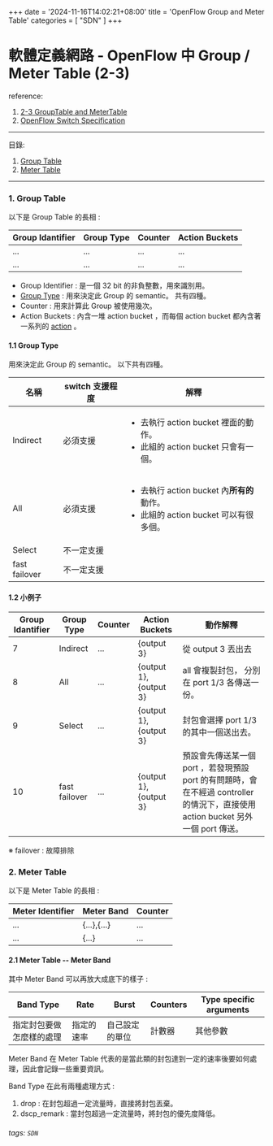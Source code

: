 +++
date = '2024-11-16T14:02:21+08:00'
title = 'OpenFlow Group and Meter Table'
categories = [
    "SDN"
]
+++



# 軟體定義網路 - OpenFlow 中 Group / Meter Table (2-3)

reference:

1. [2-3 GroupTable and MeterTable](https://www.youtube.com/watch?v=kHdym8hVeFs)
2. [OpenFlow Switch Specification](https://opennetworking.org/wp-content/uploads/2014/10/openflow-switch-v1.3.5.pdf)

----

目錄:

1. [Group Table](#1-Group-Table) 
2. [Meter Table](#2-Meter-Table)

---

### 1. Group Table

以下是 Group Table 的長相 :

| Group Idantifier | Group Type | Counter | Action Buckets|
| -------- | -------- | -------- | -------- |
| ... |... |... |... |
| ... |... |... |... |

* Group Identifier : 是一個 32 bit 的非負整數，用來識別用。
* [Group Type](#11-Group-Type) : 用來決定此 Group 的 semantic。 共有四種。
* Counter : 用來計算此 Group 被使用幾次。
* Action Buckets : 內含一堆 action bucket ，而每個 action bucket 都內含著一系列的 [action](https://hackmd.io/@91UWhfTFSYS7v0K-bURk6A/rylyjGUni#switch-processing) 。

#### 1.1 Group Type
用來決定此 Group 的 semantic。 以下共有四種。



| 名稱 | switch 支援程度 | 解釋 |
| -------- | -------- | -------- |
|  Indirect    |  必須支援   |   <ul style='list-style-position:outside;'><li>去執行 action bucket 裡面的動作。</li><li>此組的 action bucket 只會有一個。</li> </ul>|
|All|  必須支援   |<ul style='list-style-position:outside;'> <li>去執行 action bucket 內**所有的**動作。</li> <li>此組的 action bucket 可以有很多個。</li> </ul>|
|Select|  不一定支援   ||
|fast failover|  不一定支援   ||

#### 1.2 小例子

| Group Idantifier | Group Type | Counter | Action Buckets| 動作解釋 |
| -------- | -------- | -------- | -------- | -------- |
| 7 |Indirect |... |{output 3} | 從 output 3 丟出去 | 
| 8 |All |... |{output 1}, {output 3} | all 會複製封包， 分別在 port 1/3 各傳送一份。|
| 9 |Select |... |{output 1}, {output 3} | 封包會選擇 port 1/3 的其中一個送出去。 |
| 10 |fast failover |... |{output 1}, {output 3} | 預設會先傳送某一個 port ，若發現預設 port 的有問題時，會在不經過 controller 的情況下，直接使用 action bucket 另外一個 port 傳送。|

※ failover : 故障排除


### 2. Meter Table

以下是 Meter Table 的長相 : 

| Meter Identifier | Meter Band | Counter |
| -------- | -------- | -------- |
| ... |{...},{...} |... |
| ... |{...} |... |

#### 2.1 Meter Table -- Meter Band

其中 Meter Band 可以再放大成底下的樣子 : 

| Band Type| Rate     | Burst    | Counters | Type specific arguments |
| -------- | -------- | -------- | -------- | -------- |
| 指定封包要做怎麼樣的處理 | 指定的速率 | 自己設定的單位 | 計數器 |  其他參數|

Meter Band 在 Meter Table 代表的是當此類的封包達到一定的速率後要如何處理，因此會記錄一些重要資訊。

Band Type 在此有兩種處理方式 :

1. drop : 在封包超過一定流量時，直接將封包丟棄。
2. dscp_remark : 當封包超過一定流量時，將封包的優先度降低。




###### tags: `SDN`